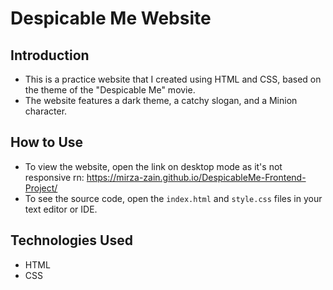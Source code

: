 # Despicable Me Website

## Introduction
- This is a practice website that I created using HTML and CSS, based on the theme of the "Despicable Me" movie.
- The website features a dark theme, a catchy slogan, and a Minion character.

## How to Use
- To view the website, open the link on desktop mode as it's not responsive rn: https://mirza-zain.github.io/DespicableMe-Frontend-Project/
- To see the source code, open the `index.html` and `style.css` files in your text editor or IDE.

## Technologies Used
- HTML
- CSS
